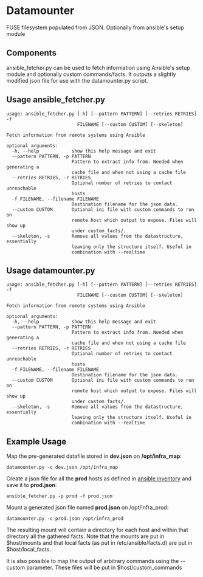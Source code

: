 Datamounter
=======

FUSE filesystem populated from JSON. Optionally from ansible's setup module

Components
-----
ansible_fetcher.py can be used to fetch information using Ansible's setup module
and optionally custom commands/facts. It outputs a slightly modified json file for
use with the datamounter.py script.

Usage ansible_fetcher.py
-----
```
usage: ansible_fetcher.py [-h] [--pattern PATTERN] [--retries RETRIES] -f
                          FILENAME [--custom CUSTOM] [--skeleton]

Fetch information from remote systems using Ansible

optional arguments:
  -h, --help            show this help message and exit
  --pattern PATTERN, -p PATTERN
                        Pattern to extract info from. Needed when generating a
                        cache file and when not using a cache file
  --retries RETRIES, -r RETRIES
                        Optional number of retries to contact unreachable
                        hosts
  -f FILENAME, --filename FILENAME
                        Destination filename for the json data.
  --custom CUSTOM       Optional ini file with custom commands to run on
                        remote host which output to expose. Files will show up
                        under custom_facts/.
  --skeleton, -s        Remove all values from the datastructure, essentially
                        leaving only the structure itself. Useful in
                        combination with --realtime
```

Usage datamounter.py
-----
```
usage: ansible_fetcher.py [-h] [--pattern PATTERN] [--retries RETRIES] -f
                          FILENAME [--custom CUSTOM] [--skeleton]

Fetch information from remote systems using Ansible

optional arguments:
  -h, --help            show this help message and exit
  --pattern PATTERN, -p PATTERN
                        Pattern to extract info from. Needed when generating a
                        cache file and when not using a cache file
  --retries RETRIES, -r RETRIES
                        Optional number of retries to contact unreachable
                        hosts
  -f FILENAME, --filename FILENAME
                        Destination filename for the json data.
  --custom CUSTOM       Optional ini file with custom commands to run on
                        remote host which output to expose. Files will show up
                        under custom_facts/.
  --skeleton, -s        Remove all values from the datastructure, essentially
                        leaving only the structure itself. Useful in
                        combination with --realtime
```

Example Usage
-----
Map the pre-generated datafile stored in **dev.json** on **/opt/infra_map**:

```datamounter.py -c dev.json /opt/infra_map```


Create a json file for all the **prod** hosts as defined in [ansible inventory] and save it to **prod.json**:

```ansible_fetcher.py -p prod -f prod.json```

Mount a generated json file named **prod.json** on /opt/infra_prod:

```datamounter.py -c prod.json /opt/infra_prod```

The resulting mount will contain a directory for each host and within that directory all the gathered facts. Note that the mounts are put in $host/mounts and that local facts (as put in /etc/ansible/facts.d) are put in $host/local_facts.

It is also possible to map the output of arbitrary commands using the --custom parameter. These files will be put in $host/custom_commands

[Ansible]:http://www.ansible.com/
[ansible inventory]:http://docs.ansible.com/intro_inventory.html
